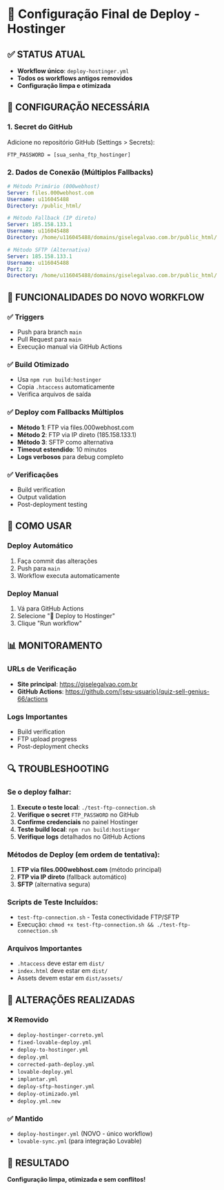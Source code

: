 # 🚀 Configuração Final de Deploy - Hostinger

## ✅ STATUS ATUAL

- **Workflow único**: `deploy-hostinger.yml`
- **Todos os workflows antigos removidos**
- **Configuração limpa e otimizada**

## 🔧 CONFIGURAÇÃO NECESSÁRIA

### 1. Secret do GitHub

Adicione no repositório GitHub (Settings > Secrets):

```
FTP_PASSWORD = [sua_senha_ftp_hostinger]
```

### 2. Dados de Conexão (Múltiplos Fallbacks)

```yaml
# Método Primário (000webhost)
Server: files.000webhost.com
Username: u116045488
Directory: /public_html/

# Método Fallback (IP direto)
Server: 185.158.133.1
Username: u116045488
Directory: /home/u116045488/domains/giselegalvao.com.br/public_html/

# Método SFTP (Alternativa)
Server: 185.158.133.1
Username: u116045488
Port: 22
Directory: /home/u116045488/domains/giselegalvao.com.br/public_html/
```

## 🎯 FUNCIONALIDADES DO NOVO WORKFLOW

### ✅ Triggers

- Push para branch `main`
- Pull Request para `main`
- Execução manual via GitHub Actions

### ✅ Build Otimizado

- Usa `npm run build:hostinger`
- Copia `.htaccess` automaticamente
- Verifica arquivos de saída

### ✅ Deploy com Fallbacks Múltiplos

- **Método 1**: FTP via files.000webhost.com
- **Método 2**: FTP via IP direto (185.158.133.1)
- **Método 3**: SFTP como alternativa
- **Timeout estendido**: 10 minutos
- **Logs verbosos** para debug completo

### ✅ Verificações

- Build verification
- Output validation
- Post-deployment testing

## 🚀 COMO USAR

### Deploy Automático

1. Faça commit das alterações
2. Push para `main`
3. Workflow executa automaticamente

### Deploy Manual

1. Vá para GitHub Actions
2. Selecione "🚀 Deploy to Hostinger"
3. Clique "Run workflow"

## 📊 MONITORAMENTO

### URLs de Verificação

- **Site principal**: https://giselegalvao.com.br
- **GitHub Actions**: https://github.com/[seu-usuario]/quiz-sell-genius-66/actions

### Logs Importantes

- Build verification
- FTP upload progress
- Post-deployment checks

## 🔍 TROUBLESHOOTING

### Se o deploy falhar:

1. **Execute o teste local**: `./test-ftp-connection.sh`
2. **Verifique o secret** `FTP_PASSWORD` no GitHub
3. **Confirme credenciais** no painel Hostinger
4. **Teste build local**: `npm run build:hostinger`
5. **Verifique logs** detalhados no GitHub Actions

### Métodos de Deploy (em ordem de tentativa):

1. **FTP via files.000webhost.com** (método principal)
2. **FTP via IP direto** (fallback automático)
3. **SFTP** (alternativa segura)

### Scripts de Teste Incluídos:

- `test-ftp-connection.sh` - Testa conectividade FTP/SFTP
- Execução: `chmod +x test-ftp-connection.sh && ./test-ftp-connection.sh`

### Arquivos Importantes

- `.htaccess` deve estar em `dist/`
- `index.html` deve estar em `dist/`
- Assets devem estar em `dist/assets/`

## 📝 ALTERAÇÕES REALIZADAS

### ❌ Removido

- `deploy-hostinger-correto.yml`
- `fixed-lovable-deploy.yml`
- `deploy-to-hostinger.yml`
- `deploy.yml`
- `corrected-path-deploy.yml`
- `lovable-deploy.yml`
- `implantar.yml`
- `deploy-sftp-hostinger.yml`
- `deploy-otimizado.yml`
- `deploy.yml.new`

### ✅ Mantido

- `deploy-hostinger.yml` (NOVO - único workflow)
- `lovable-sync.yml` (para integração Lovable)

## 🎉 RESULTADO

**Configuração limpa, otimizada e sem conflitos!**
